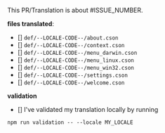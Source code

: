 This PR/Translation is about #ISSUE_NUMBER.

**files translated**:
  - [] `def/--LOCALE-CODE--/about.cson`
  - [] `def/--LOCALE-CODE--/context.cson`
  - [] `def/--LOCALE-CODE--/menu_darwin.cson`
  - [] `def/--LOCALE-CODE--/menu_linux.cson`
  - [] `def/--LOCALE-CODE--/menu_win32.cson`
  - [] `def/--LOCALE-CODE--/settings.cson`
  - [] `def/--LOCALE-CODE--/welcome.cson`

**validation**
  - [] I've validated my translation locally by running

`npm run validation -- --locale MY_LOCALE`
